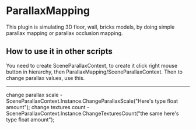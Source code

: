 # ParallaxMapping
This plugin is simulating 3D floor, wall, bricks models, by doing simple parallax mapping or parallax occlusion mapping.

## How to use it in other scripts
You need to create SceneParallaxContext, to create it click right mouse button in hierarchy, then ParallaxMapping/SceneParallaxContext.
Then to change parallax values, use this.

-----

change parallax scale - SceneParallaxContext.Instance.ChangeParallaxScale("Here's type float amount");
change textures count - SceneParallaxContext.Instance.ChangeTexturesCount("the same here's type float amount");
